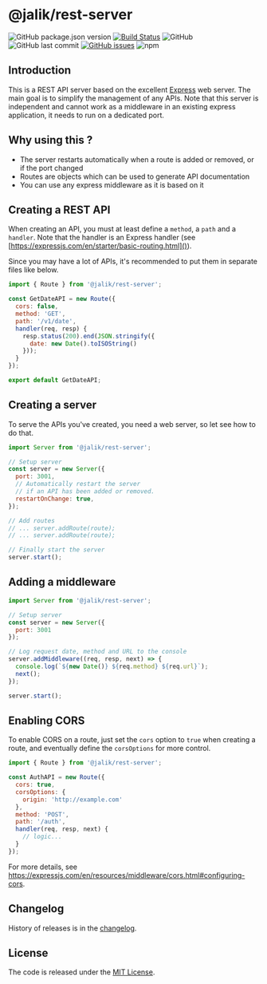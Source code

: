 # @jalik/rest-server

![GitHub package.json version](https://img.shields.io/github/package-json/v/jalik/js-rest-server.svg)
[![Build Status](https://travis-ci.com/jalik/js-rest-server.svg?branch=master)](https://travis-ci.com/jalik/js-rest-server)
![GitHub](https://img.shields.io/github/license/jalik/js-rest-server.svg)
![GitHub last commit](https://img.shields.io/github/last-commit/jalik/js-rest-server.svg)
[![GitHub issues](https://img.shields.io/github/issues/jalik/js-rest-server.svg)](https://github.com/jalik/js-rest-server/issues)
![npm](https://img.shields.io/npm/dt/@jalik/rest-server.svg)

## Introduction

This is a REST API server based on the excellent [Express](https://expressjs.com/) web server.
The main goal is to simplify the management of any APIs.
Note that this server is independent and cannot work as a middleware in an existing express application, it needs to run on a dedicated port.

## Why using this ?

- The server restarts automatically when a route is added or removed, or if the port changed
- Routes are objects which can be used to generate API documentation
- You can use any express middleware as it is based on it

## Creating a REST API

When creating an API, you must at least define a `method`, a `path` and a `handler`.
Note that the handler is an Express handler (see [https://expressjs.com/en/starter/basic-routing.html]()).

Since you may have a lot of APIs, it's recommended to put them in separate files like below.

```js
import { Route } from '@jalik/rest-server';

const GetDateAPI = new Route({
  cors: false,
  method: 'GET',
  path: '/v1/date',
  handler(req, resp) {
    resp.status(200).end(JSON.stringify({ 
      date: new Date().toISOString()
    }));
  }
});

export default GetDateAPI;
```

## Creating a server

To serve the APIs you've created, you need a web server, so let see how to do that.

```js
import Server from '@jalik/rest-server';

// Setup server
const server = new Server({
  port: 3001,
  // Automatically restart the server
  // if an API has been added or removed.
  restartOnChange: true,
});

// Add routes
// ... server.addRoute(route);
// ... server.addRoute(route);

// Finally start the server
server.start();
```

## Adding a middleware

```js
import Server from '@jalik/rest-server';

// Setup server
const server = new Server({
  port: 3001
});

// Log request date, method and URL to the console
server.addMiddleware((req, resp, next) => {
  console.log(`${new Date()} ${req.method} ${req.url}`);
  next();
});

server.start();
```

## Enabling CORS

To enable CORS on a route, just set the `cors` option to `true` when creating a route,
and eventually define the `corsOptions` for more control.

```js
import { Route } from '@jalik/rest-server';

const AuthAPI = new Route({
  cors: true,
  corsOptions: {
    origin: 'http://example.com'
  },
  method: 'POST',
  path: '/auth',
  handler(req, resp, next) {
    // logic...
  }
});
```

For more details, see https://expressjs.com/en/resources/middleware/cors.html#configuring-cors.

## Changelog

History of releases is in the [changelog](./CHANGELOG.md).

## License

The code is released under the [MIT License](http://www.opensource.org/licenses/MIT).
